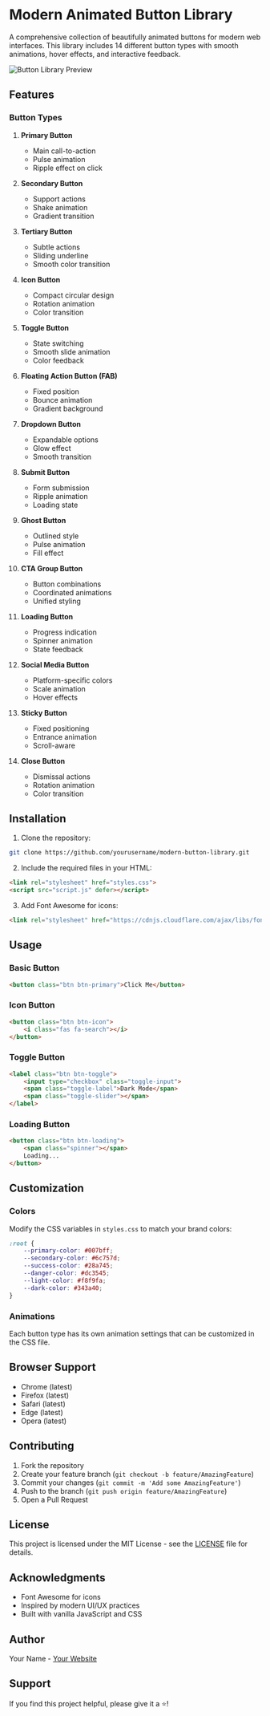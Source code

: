 # Modern Animated Button Library

A comprehensive collection of beautifully animated buttons for modern web interfaces. This library includes 14 different button types with smooth animations, hover effects, and interactive feedback.

![Button Library Preview](preview.gif)

## Features

### Button Types
1. **Primary Button**
   - Main call-to-action
   - Pulse animation
   - Ripple effect on click

2. **Secondary Button**
   - Support actions
   - Shake animation
   - Gradient transition

3. **Tertiary Button**
   - Subtle actions
   - Sliding underline
   - Smooth color transition

4. **Icon Button**
   - Compact circular design
   - Rotation animation
   - Color transition

5. **Toggle Button**
   - State switching
   - Smooth slide animation
   - Color feedback

6. **Floating Action Button (FAB)**
   - Fixed position
   - Bounce animation
   - Gradient background

7. **Dropdown Button**
   - Expandable options
   - Glow effect
   - Smooth transition

8. **Submit Button**
   - Form submission
   - Ripple animation
   - Loading state

9. **Ghost Button**
   - Outlined style
   - Pulse animation
   - Fill effect

10. **CTA Group Button**
    - Button combinations
    - Coordinated animations
    - Unified styling

11. **Loading Button**
    - Progress indication
    - Spinner animation
    - State feedback

12. **Social Media Button**
    - Platform-specific colors
    - Scale animation
    - Hover effects

13. **Sticky Button**
    - Fixed positioning
    - Entrance animation
    - Scroll-aware

14. **Close Button**
    - Dismissal actions
    - Rotation animation
    - Color transition

## Installation

1. Clone the repository:
```bash
git clone https://github.com/yourusername/modern-button-library.git
```

2. Include the required files in your HTML:
```html
<link rel="stylesheet" href="styles.css">
<script src="script.js" defer></script>
```

3. Add Font Awesome for icons:
```html
<link rel="stylesheet" href="https://cdnjs.cloudflare.com/ajax/libs/font-awesome/6.0.0/css/all.min.css">
```

## Usage

### Basic Button
```html
<button class="btn btn-primary">Click Me</button>
```

### Icon Button
```html
<button class="btn btn-icon">
    <i class="fas fa-search"></i>
</button>
```

### Toggle Button
```html
<label class="btn btn-toggle">
    <input type="checkbox" class="toggle-input">
    <span class="toggle-label">Dark Mode</span>
    <span class="toggle-slider"></span>
</label>
```

### Loading Button
```html
<button class="btn btn-loading">
    <span class="spinner"></span>
    Loading...
</button>
```

## Customization

### Colors
Modify the CSS variables in `styles.css` to match your brand colors:
```css
:root {
    --primary-color: #007bff;
    --secondary-color: #6c757d;
    --success-color: #28a745;
    --danger-color: #dc3545;
    --light-color: #f8f9fa;
    --dark-color: #343a40;
}
```

### Animations
Each button type has its own animation settings that can be customized in the CSS file.

## Browser Support

- Chrome (latest)
- Firefox (latest)
- Safari (latest)
- Edge (latest)
- Opera (latest)

## Contributing

1. Fork the repository
2. Create your feature branch (`git checkout -b feature/AmazingFeature`)
3. Commit your changes (`git commit -m 'Add some AmazingFeature'`)
4. Push to the branch (`git push origin feature/AmazingFeature`)
5. Open a Pull Request

## License

This project is licensed under the MIT License - see the [LICENSE](LICENSE) file for details.

## Acknowledgments

- Font Awesome for icons
- Inspired by modern UI/UX practices
- Built with vanilla JavaScript and CSS

## Author

Your Name - [Your Website](https://yourwebsite.com)

## Support

If you find this project helpful, please give it a ⭐️!
